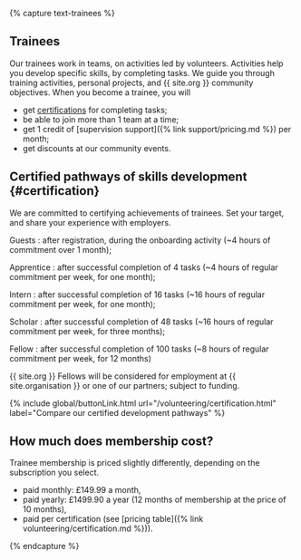{% capture text-trainees %}

## Trainees

Our trainees work in teams, on activities led by volunteers.
Activities help you develop specific skills, by completing tasks.
We guide you through training activities, personal projects, and {{ site.org }} community objectives.
When you become a trainee, you will

* get [certifications](#certification) for completing tasks;
* be able to join more than 1 team at a time;
* get 1 credit of [supervision support]({% link support/pricing.md %}) per month;
* get discounts at our community events.

## Certified pathways of skills development {#certification}

We are committed to certifying achievements of trainees.
Set your target, and share your experience with employers.

Guests
: after registration, during the onboarding activity (~4 hours of commitment over 1 month);

Apprentice
: after successful completion of 4 tasks (~4 hours of regular commitment per week, for one month);

Intern
: after successful completion of 16 tasks (~16 hours of regular commitment per week, for one month);

Scholar
: after successful completion of 48 tasks (~16 hours of regular commitment per week, for three months);

Fellow
: after successful completion of 100 tasks (~8 hours of regular commitment per week, for 12 months)

{{ site.org }} Fellows will be considered for employment at {{ site.organisation }} or one of our partners; subject to funding.

{% include global/buttonLink.html url="/volunteering/certification.html" label="Compare our certified development pathways" %}

## How much does membership cost?

Trainee membership is priced slightly differently, depending on the subscription you select.

* paid monthly: £149.99 a month,
* paid yearly: £1499.90 a year (12 months of membership at the price of 10 months),
* paid per certification (see [pricing table]({% link volunteering/certification.md %})).

{% endcapture %}